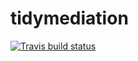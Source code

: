 # tidymediation

[![Travis build status](https://travis-ci.org/cedricbatailler/JSmediation.svg?branch=master)](https://travis-ci.org/cedricbatailler/JSmediation)
